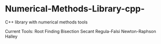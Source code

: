 # Numerical-Methods-Library-cpp-
C++ library with numerical methods tools

Current Tools:
  Root Finding
    Bisection
    Secant
    Regula-Falsi
    Newton-Raphson
    Halley

